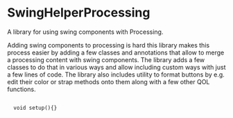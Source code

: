 # SwingHelperProcessing
A library for using swing components with Processing.

Adding swing components to processing is hard this library makes this process easier by adding a few classes and annotations that allow to merge a processing content with swing components. The library adds a few classes to do that in various ways and allow including custom ways with just a few lines of code. The library also includes utility to format buttons by e.g. edit their color or strap methods onto them along with a few other QOL functions.

<code> 
  void setup(){}
</code>
